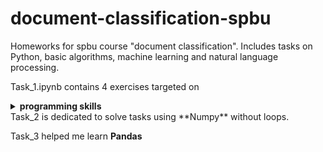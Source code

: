 # document-classification-spbu
Homeworks for spbu course "document classification". Includes tasks on Python, basic algorithms, machine learning and natural language processing.

Task_1.ipynb contains 4 exercises targeted on <details><summary> **programming skills** </summary>

   1. make foldr with foldl and vice versa.
   1. check if string1 contains a permutation of string2.
   1. make a class for binary trees.
   1. build a calculator with integers, +-*/ and brackets.
</details>
Task_2 is dedicated to solve tasks using **Numpy** without loops.

Task_3 helped me learn **Pandas**
